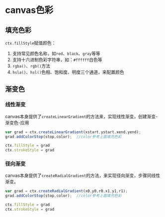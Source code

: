 # canvas色彩

## 填充色彩
`ctx.fillStyle`赋值颜色：
1. 支持常见颜色名称，如`red`、`black`、`gray`等等
2. 支持十六进制色彩字符串，如：`#ffffff`白色等
3. `rgba()`、`rgb()`方法
4. `hsla()`、`hsl()`色相、饱和度、明度三个通道，来配置颜色

## 渐变色
### 线性渐变
canvas本身提供了`createLinearGradient`的方法来，实现线性渐变，创建渐变-渐变色-应用
```js
var grad = ctx.createLinearGradient(xstart,ystart,xend,yend);
grad.addColorStop(stop,color);  //color参考上面填充色彩

ctx.fillStyle = grad
ctx.strokeStyle = grad
```

### 径向渐变
canvas本身提供了`createRadialGradient`的方法，来实现径向渐变，步骤同线性渐变。
```js
var grad = ctx.createRadialGradient(x0,y0,r0,x1,y1,r1);
grad.addColorStop(stop,color);  //color参考上面填充色彩

ctx.fillStyle = grad
ctx.strokeStyle = grad
```